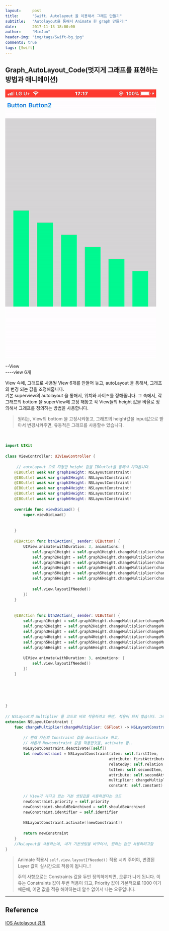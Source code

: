 ```yaml
---
layout:     post
title:      "Swift. Autolayout 을 이용해서 그래프 만들기"
subtitle:   "Autolayout을 통해서 Animate 한 graph 만들기!"
date:       2017-11-13 18:00:00
author:     "MinJun"
header-img: "img/tags/Swift-bg.jpg"
comments: true
tags: [Swift]
---
```


## Graph_AutoLayout_Code(멋지게 그래프를 표현하는 방법과 애니메이션)

![scrrn](/img/posts/graph.MOV.gif) <br>

--View <br>
----view 6개 <br>

View 속에, 그래프로 사용될 View 6개를 만들어 놓고, autoLayout 을 통해서, 그래프의 변경 되는 값을 조정해줍니다.<br>
기본 superview의 autolayout 을 통해서, 위치와 사이즈를 정해줍니다. 그 속에서, 각 그래프의 bottom 을 superView에 고정 해놓고 각 View들의 height 값을 비율로 정의해서 그래프를 정의하는 방법을 사용합니다.


> 원리는, View의 bottom 을 고정시켜놓고, 그래프의 height값을 input값으로 받아서 변경시켜주면, 유동적은 그래프를 사용할수 있습니다.
> 


```swift


import UIKit

class ViewController: UIViewController {

	 // autoLayout 으로 지정한 height 값을 IBOutlet을 통해서 가져옵니다. 
    @IBOutlet weak var graph1Height: NSLayoutConstraint!
    @IBOutlet weak var graph2Height: NSLayoutConstraint!
    @IBOutlet weak var graph3Height: NSLayoutConstraint!
    @IBOutlet weak var graph4Height: NSLayoutConstraint!
    @IBOutlet weak var graph5Height: NSLayoutConstraint!
    @IBOutlet weak var graph6Height: NSLayoutConstraint!
    
    override func viewDidLoad() {
        super.viewDidLoad()
        
        
    }
        
    @IBAction func btn1Action(_ sender: UIButton) {
        UIView.animate(withDuration: 3, animations: {
            self.graph1Height = self.graph1Height.changeMultiplier(changeMultiplier: 0.1)
            self.graph2Height = self.graph2Height.changeMultiplier(changeMultiplier: 0.2)
            self.graph3Height = self.graph3Height.changeMultiplier(changeMultiplier: 0.3)
            self.graph4Height = self.graph4Height.changeMultiplier(changeMultiplier: 0.4)
            self.graph5Height = self.graph5Height.changeMultiplier(changeMultiplier: 0.5)
            self.graph6Height = self.graph6Height.changeMultiplier(changeMultiplier: 0.6)
            
            self.view.layoutIfNeeded()
        })
    }
    
    
    @IBAction func btn2Action(_ sender: UIButton) {
        self.graph1Height = self.graph1Height.changeMultiplier(changeMultiplier: 0.6)
        self.graph2Height = self.graph2Height.changeMultiplier(changeMultiplier: 0.5)
        self.graph3Height = self.graph3Height.changeMultiplier(changeMultiplier: 0.4)
        self.graph4Height = self.graph4Height.changeMultiplier(changeMultiplier: 0.3)
        self.graph5Height = self.graph5Height.changeMultiplier(changeMultiplier: 0.2)
        self.graph6Height = self.graph6Height.changeMultiplier(changeMultiplier: 0.1)
        
        UIView.animate(withDuration: 3, animations: {
            self.view.layoutIfNeeded()
        })
    }
    
    
    
    
    
}

// NSLayout의 multiplier 를 코드로 바로 적용하려고 하면, 적용이 되지 않습니다. 그래서 원래의 Constraints 값을 비활성화후, 새롭게 Constraints 값을 생성후, 새로 적용된 값을 Constraints에 적용 시켜서 사용합니다..!
extension NSLayoutConstraint {
    func changeMultiplier(changeMultiplier: CGFloat) -> NSLayoutConstraint {
        
        // 원래 자신의 Constraint 값을 deactivate 하고,
        // 새롭게 Newconstraint 값을 적용한것을, activate 함..
        NSLayoutConstraint.deactivate([self])
        let newConstraint = NSLayoutConstraint(item: self.firstItem,
                                              attribute: firstAttribute,
                                              relatedBy: self.relation,
                                              toItem: self.secondItem,
                                              attribute: self.secondAttribute,
                                              multiplier: changeMultiplier,
                                              constant: self.constant)
        
        // View가 가지고 있는 기본 셋팅값을 사용하겠다는 코드
        newConstraint.priority = self.priority
        newConstraint.shouldBeArchived = self.shouldBeArchived
        newConstraint.identifier = self.identifier
        
        NSLayoutConstraint.activate([newConstraint])
        
        return newConstraint
    }
    //NsLayout을 사용하는데, 내가 기본셋팅을 바꾸어서, 원하는 값만 사용하려고함
}
```

> Animate 적용시 `self.view.layoutIfNeeded()` 적용 시켜 주어야, 변경된 Layer 값이 실시간으로 적용이 됩니다..!
> 
> 주의 사항으로는 Constraints 값을 두번 정의하게되면, 오류가 나게 됩니다. 이유는 Constraints 값이 두번 적용이 되고, Priority 값이 기본적으로 1000 이기때문에, 어떤 값을 적용 해야하는데 알수 없어서 나는 오류입니다. 


---

## Reference 

[IOS Autolayout 강의](https://www.inflearn.com/course/autolayout-ui_ios/)
